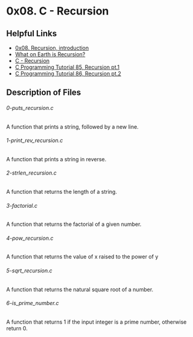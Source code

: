 # 0x08. C - Recursion

## Helpful Links
* [0x08. Recursion, introduction](https://s3.amazonaws.com/alx-intranet.hbtn.io/uploads/misc/2021/1/2818ba6f14f644b871dcbd746925fa15b8cd5937.pdf?X-Amz-Algorithm=AWS4-HMAC-SHA256&X-Amz-Credential=AKIARDDGGGOUSBVO6H7D%2F20230802%2Fus-east-1%2Fs3%2Faws4_request&X-Amz-Date=20230802T224830Z&X-Amz-Expires=86400&X-Amz-SignedHeaders=host&X-Amz-Signature=d4f9369892b1fe82f39771b76095c872c0c58bd8b3d876389beb3b5667f76ab9)
* [What on Earth is Recursion?](https://www.youtube.com/watch?v=Mv9NEXX1VHc)
* [C - Recursion](https://www.tutorialspoint.com/cprogramming/c_recursion.htm)
* [C Programming Tutorial 85, Recursion pt.1](https://www.youtube.com/watch?v=XGxbXMP6k8k)
* [C Programming Tutorial 86, Recursion pt.2
](https://www.youtube.com/watch?v=7XiIS6HobNs)

## Description of Files

<h6>0-puts_recursion.c</h6>
A function that prints a string, followed by a new line.

<h6>1-print_rev_recursion.c</h6>
A function that prints a string in reverse.

<h6>2-strlen_recursion.c</h6>
A function that returns the length of a string.

<h6>3-factorial.c</h6>
A function that returns the factorial of a given number.

<h6>4-pow_recursion.c</h6>
A function that returns the value of x raised to the power of y

<h6>5-sqrt_recursion.c</h6>
A  function that returns the natural square root of a number.

<h6>6-is_prime_number.c</h6>
A function that returns 1 if the input integer is a prime number, otherwise return 0.


